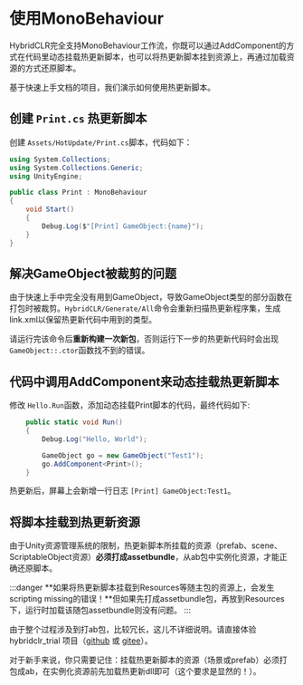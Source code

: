 
# 使用MonoBehaviour

HybridCLR完全支持MonoBehaviour工作流，你既可以通过AddComponent的方式在代码里动态挂载热更新脚本，也可以将热更新脚本挂到资源上，再通过加载资源的方式还原脚本。

基于快速上手文档的项目，我们演示如何使用热更新脚本。

## 创建 `Print.cs` 热更新脚本

创建 `Assets/HotUpdate/Print.cs`脚本，代码如下：

```csharp
using System.Collections;
using System.Collections.Generic;
using UnityEngine;

public class Print : MonoBehaviour
{
    void Start()
    {
        Debug.Log($"[Print] GameObject:{name}");   
    }
}
```

## 解决GameObject被裁剪的问题

由于快速上手中完全没有用到GameObject，导致GameObject类型的部分函数在打包时被裁剪。`HybridCLR/Generate/All`命令会重新扫描热更新程序集，生成link.xml以保留热更新代码中用到的类型。

请运行完该命令后**重新构建一次新包**，否则运行下一步的热更新代码时会出现`GameObject::.ctor`函数找不到的错误。


## 代码中调用AddComponent来动态挂载热更新脚本

修改 `Hello.Run`函数，添加动态挂载Print脚本的代码，最终代码如下:

```csharp
    public static void Run()
    {
        Debug.Log("Hello, World");

        GameObject go = new GameObject("Test1");
        go.AddComponent<Print>();
    }
```

热更新后，屏幕上会新增一行日志 `[Print] GameObject:Test1`。

## 将脚本挂载到热更新资源

由于Unity资源管理系统的限制，热更新脚本所挂载的资源（prefab、scene、ScriptableObject资源）**必须打成assetbundle**，从ab包中实例化资源，才能正确还原脚本。

:::danger
**如果将热更新脚本挂载到Resources等随主包的资源上，会发生scripting missing的错误！**但如果先打成assetbundle包，再放到Resources下，运行时加载该随包assetbundle则没有问题。
:::

由于整个过程涉及到打ab包，比较冗长，这儿不详细说明。请直接体验 hybridclr_trial 项目（[github](https://github.com/focus-creative-games/hybridclr_trial) 或 [gitee](https://gitee.com/focus-creative-games/hybridclr_trial)）。

对于新手来说，你只需要记住：挂载热更新脚本的资源（场景或prefab）必须打包成ab，在实例化资源前先加载热更新dll即可（这个要求是显然的！）。


